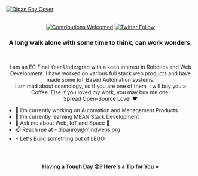 [![Dipan Roy Cover](https://raw.githubusercontent.com/dipan29/dipan29/master/github-cover.png)](https://www.DipanRoy.com)
<p align="center">
  <br/><a href="#contributing"><img alt="Contributions Welcomed" src="https://img.shields.io/badge/contributions-welcomed-blueviolet?style=for-the-badge&labelColor=black&logo=github"></a>  <a href="https://twitter.com/DipanR29"><img alt="Twitter Follow" src="https://img.shields.io/twitter/follow/dipanr29?style=for-the-badge&color=09f&labelColor=black&logo=twitter&label=@DipanR29"></a><br/>
</p>
<h3 align="center">A long walk alone with some time to think, can work wonders.</h3><br/>
<p align="center">I am an EC Final Year Undergrad with a keen interest in Robotics and Web Development. I have worked on various full stack web products and have made some IoT Based Automation systems. <br/>I am mad about cosmology, so if you are one of them, I will buy you a Coffee. Else if you loved my work, you may buy me one!<br/>Spread Open-Source Love! ❤️
</p>

- 🔭 I’m currently working on Automation and Management Products
- 🌱 I’m currently learning MEAN Stack Development
- 💬 Ask me about Web, IoT and Space 🌌
- 📫 Reach me at - dipanroy@mindwebs.org
- ⚡ Let's Build something out of LEGO

<br/>
<h4 align="center">Having a Tough Day 😢? Here's a <a href="https://dipan29.github.io/Random-Advice/">Tip for You ⭐</a></h4>
